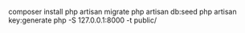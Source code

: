 composer install
php artisan migrate
php artisan db:seed
php artisan key:generate
php -S 127.0.0.1:8000 -t public/
